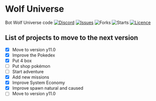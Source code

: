 # Wolf Universe
Bot Wolf Universe code
[![Discord](https://img.shields.io/discord/878225376319516732?logo=discord&style=flag)](https://discord.gg/UxM9qH8HuV)
[![Issues](https://img.shields.io/github/issues/PenguinKingdom/wolf_of_word)](https://github.com/PenguinKingdom/wolf_of_word/issues/)
![Forks](https://img.shields.io/github/forks/PenguinKingdom/wolf_of_word)
![Starts](https://img.shields.io/github/stars/PenguinKingdom/wolf_of_word)
[![Licence](https://img.shields.io/github/license/PenguinKingdom/wolf_of_word)](https://github.com/PenguinKingdom/wolf_of_word/blob/main/LICENSE)

## List of projects to move to the next version
- [x] Move to version y11.0
- [x] Improve the Pokedex
- [x] Put 4 box
- [ ] Put shop pokémon
- [ ] Start adventure
- [x] Add new missions
- [x] Improve System Economy
- [x] Improve spawn natural and caused
- [ ] Move to version y11.0
